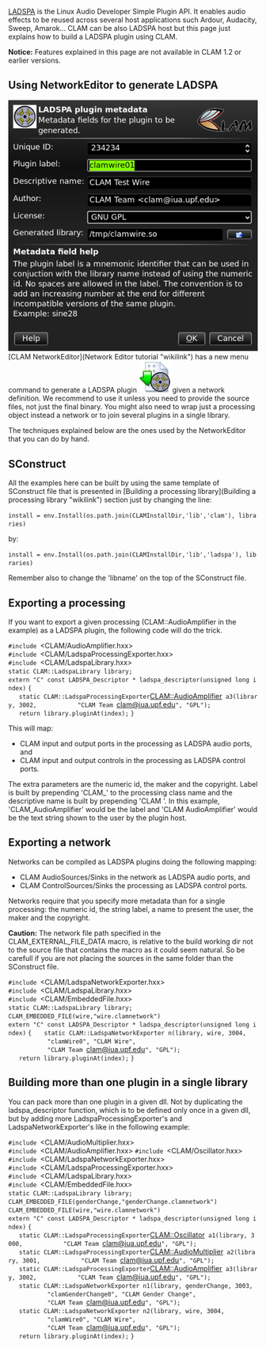 [LADSPA](http://www.ladspa.org/) is the Linux Audio Developer Simple Plugin API. It enables audio effects to be reused across several host applications such Ardour, Audacity, Sweep, Amarok... CLAM can be also LADSPA host but this page just explains how to build a LADSPA plugin using CLAM.

**Notice:** Features explained in this page are not available in CLAM 1.2 or earlier versions.

Using NetworkEditor to generate LADSPA
--------------------------------------

![The NetworkEditor dialog to query LADSPA options](LadspaPropertiesDialog.png "fig:The NetworkEditor dialog to query LADSPA options") [CLAM NetworkEditor](Network Editor tutorial "wikilink") has a new menu command to generate a LADSPA plugin ![](GenerateLadspa.png "fig:GenerateLadspa.png") given a network definition. We recommend to use it unless you need to provide the source files, not just the final binary. You might also need to wrap just a processing object instead a network or to join several plugins in a single library.

The techniques explained below are the ones used by the NetworkEditor that you can do by hand.

SConstruct
----------

All the examples here can be built by using the same template of SConstruct file that is presented in [Building a processing library](Building a processing library "wikilink") section just by changing the line:

`install = env.Install(os.path.join(CLAMInstallDir,'lib','clam'), libraries)`

by:

`install = env.Install(os.path.join(CLAMInstallDir,'lib','ladspa'), libraries)`

Remember also to change the 'libname' on the top of the SConstruct file.

Exporting a processing
----------------------

If you want to export a given processing (CLAM::AudioAmplifier in the example) as a LADSPA plugin, the following code will do the trick.

`#include `<CLAM/AudioAmplifier.hxx>
`#include `<CLAM/LadspaProcessingExporter.hxx>
`#include `<CLAM/LadspaLibrary.hxx>` `
`static CLAM::LadspaLibrary library;`
`extern "C" const LADSPA_Descriptor * ladspa_descriptor(unsigned long index)`
`{`
`   static CLAM::LadspaProcessingExporter`<CLAM::AudioAmplifier>` a3(library, 3002,`
`           "CLAM Team `<clam@iua.upf.edu>`", "GPL");`
`   return library.pluginAt(index);`
`}`

This will map:

-   CLAM input and output ports in the processing as LADSPA audio ports, and
-   CLAM input and output controls in the processing as LADSPA control ports.

The extra parameters are the numeric id, the maker and the copyright. Label is built by prepending 'CLAM\_' to the processing class name and the descriptive name is built by prepending 'CLAM '. In this example, 'CLAM\_AudioAmplifier' would be the label and 'CLAM AudioAmplifier' would be the text string shown to the user by the plugin host.

Exporting a network
-------------------

Networks can be compiled as LADSPA plugins doing the following mapping:

-   CLAM AudioSources/Sinks in the network as LADSPA audio ports, and
-   CLAM ControlSources/Sinks the processing as LADSPA control ports.

Networks require that you specify more metadata than for a single processing: the numeric id, the string label, a name to present the user, the maker and the copyright.

**Caution:** The network file path specified in the CLAM\_EXTERNAL\_FILE\_DATA macro, is relative to the build working dir not to the source file that contains the macro as it could seem natural. So be carefull if you are not placing the sources in the same folder than the SConstruct file.

`#include `<CLAM/LadspaNetworkExporter.hxx>
`#include `<CLAM/LadspaLibrary.hxx>` `
`#include `<CLAM/EmbeddedFile.hxx>` `
`static CLAM::LadspaLibrary library;`
`CLAM_EMBEDDED_FILE(wire,"wire.clamnetwork")`
`extern "C" const LADSPA_Descriptor * ladspa_descriptor(unsigned long index)`
`{`
`   static CLAM::LadspaNetworkExporter n(library, wire, 3004,`
`           "clamWire0", "CLAM Wire",`
`           "CLAM Team `<clam@iua.upf.edu>`", "GPL");`
`   return library.pluginAt(index);`
`}`

Building more than one plugin in a single library
-------------------------------------------------

You can pack more than one plugin in a given dll. Not by duplicating the ladspa\_descriptor function, which is to be defined only once in a given dll, but by adding more LadspaProcessingExporter's and LadspaNetworkExporter's like in the following example:

`#include `<CLAM/AudioMultiplier.hxx>
`#include `<CLAM/AudioAmplifier.hxx>
`#include `<CLAM/Oscillator.hxx>
`#include `<CLAM/LadspaNetworkExporter.hxx>
`#include `<CLAM/LadspaProcessingExporter.hxx>
`#include `<CLAM/LadspaLibrary.hxx>` `
`#include `<CLAM/EmbeddedFile.hxx>` `
`static CLAM::LadspaLibrary library;`
`CLAM_EMBEDDED_FILE(genderChange,"genderChange.clamnetwork")`
`CLAM_EMBEDDED_FILE(wire,"wire.clamnetwork")`
`extern "C" const LADSPA_Descriptor * ladspa_descriptor(unsigned long index)`
`{`
`   static CLAM::LadspaProcessingExporter`<CLAM::Oscillator>` a1(library, 3000,`
`           "CLAM Team `<clam@iua.upf.edu>`", "GPL");`
`   static CLAM::LadspaProcessingExporter`<CLAM::AudioMultiplier>` a2(library, 3001,`
`           "CLAM Team `<clam@iua.upf.edu>`", "GPL");`
`   static CLAM::LadspaProcessingExporter`<CLAM::AudioAmplifier>` a3(library, 3002,`
`           "CLAM Team `<clam@iua.upf.edu>`", "GPL");`
`   static CLAM::LadspaNetworkExporter n1(library, genderChange, 3003,`
`           "clamGenderChange0", "CLAM Gender Change",`
`           "CLAM Team `<clam@iua.upf.edu>`", "GPL");`
`   static CLAM::LadspaNetworkExporter n2(library, wire, 3004,`
`           "clamWire0", "CLAM Wire",`
`           "CLAM Team `<clam@iua.upf.edu>`", "GPL");`
`   return library.pluginAt(index);`
`}`
